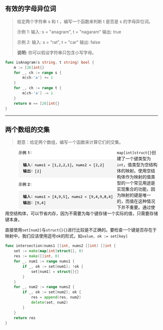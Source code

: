 ## 有效的字母异位词

> 给定两个字符串 s 和 t ，编写一个函数来判断 t 是否是 s 的字母异位词。
>
> 示例 1: 输入: s = "anagram", t = "nagaram" 输出: true
>
> 示例 2: 输入: s = "rat", t = "car" 输出: false
>
> **说明:** 你可以假设字符串只包含小写字母。

```go
func isAnagram(s string, t string) bool {
	m := [26]int{}
	for _, ch := range s {
		m[ch-'a'] += 1
	}
	for _, ch := range t {
		m[ch-'a'] -= 1
	}
	return m == [26]int{}
}
```

---

## 两个数组的交集

> 题意：给定两个数组，编写一个函数来计算它们的交集。
>
> <img src="assets/20200818193523911.png" alt="349. 两个数组的交集" style="zoom: 50%;float: left" />

`map[int]struct{}`创建了一个键类型为`int`，值类型为空结构体的映射。使用空结构体作为映射的值类型的一个常见用途是实现集合的功能，因为映射的键是唯一的，而值在这种情况下并不重要。通过使用空结构体，可以节省内存，因为不需要为每个键存储一个实际的值，只需要存储键本身。

直接使用`set[num2]`与`struct{}{}`进行比较是不正确的。要检查一个键是否存在于映射中，我们应该使用逗号ok的形式，如`value, ok := set[key]`

```go
func intersection(nums1 []int, nums2 []int) []int {
	set := make(map[int]struct{}, 0)
	res := make([]int, 0)
	for _, num1 := range nums1 {
		if _, ok := set[num1]; !ok {
			set[num1] = struct{}{}
		}
	}
	for _, num2 := range nums2 {
		if _, ok := set[num2]; ok {
			res = append(res, num2)
			delete(set, num2)
		}
	}
	return res
}
```

